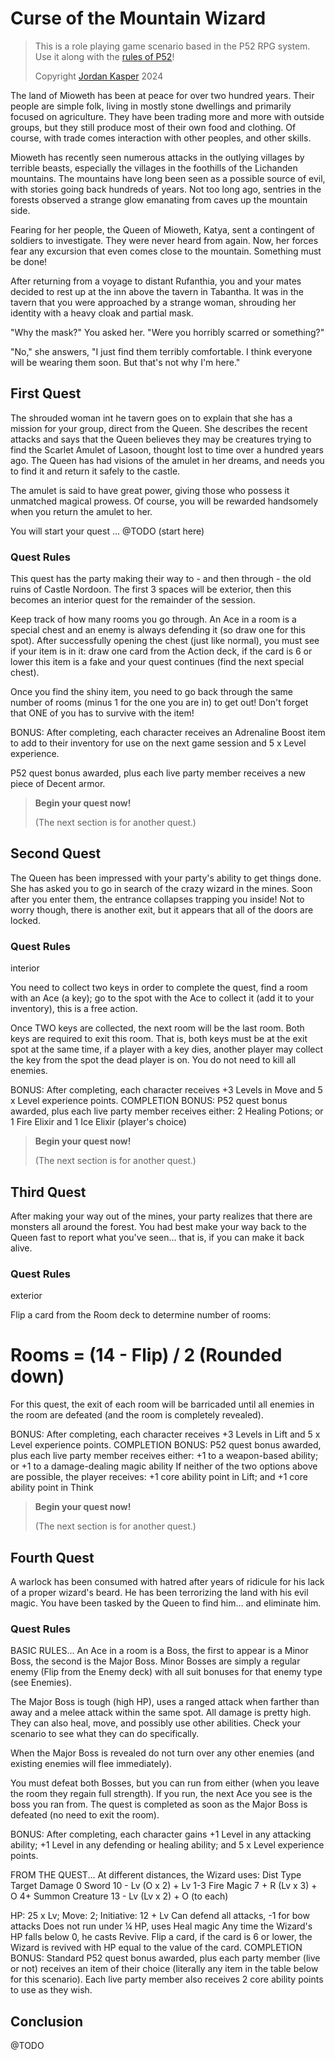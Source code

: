 
# Curse of the Mountain Wizard

> This is a role playing game scenario based in the P52 RPG system. Use it along with the [rules of P52](../rules)!
> 
> Copyright [Jordan Kasper](https://jordankasper.com) 2024

The land of Mioweth has been at peace for over two hundred years. Their people are simple folk, living in mostly stone dwellings and primarily focused on agriculture. They have been trading more and more with outside groups, but they still produce most of their own food and clothing. Of course, with trade comes interaction with other peoples, and other skills.

Mioweth has recently seen numerous attacks in the outlying villages by terrible beasts, especially the villages in the foothills of the Lichanden mountains. The mountains have long been seen as a possible source of evil, with stories going back hundreds of years. Not too long ago, sentries in the forests observed a strange glow emanating from caves up the mountain side.

Fearing for her people, the Queen of Mioweth, Katya, sent a contingent of soldiers to investigate. They were never heard from again. Now, her forces fear any excursion that even comes close to the mountain. Something must be done!

After returning from a voyage to distant Rufanthia, you and your mates decided to rest up at the inn above the tavern in Tabantha. It was in the tavern that you were approached by a strange woman, shrouding her identity with a heavy cloak and partial mask.

"Why the mask?" You asked her. "Were you horribly scarred or something?"

"No," she answers, "I just find them terribly comfortable. I think everyone will be wearing them soon. But that's not why I'm here."


## First Quest

The shrouded woman int he tavern goes on to explain that she has a mission for your group, direct from the Queen. She describes the recent attacks and says that the Queen believes they may be creatures trying to find the Scarlet Amulet of Lasoon, thought lost to time over a hundred years ago. The Queen has had visions of the amulet in her dreams, and needs you to find it and return it safely to the castle.

The amulet is said to have great power, giving those who possess it unmatched magical prowess. Of course, you will be rewarded handsomely when you return the amulet to her.

You will start your quest ...
@TODO (start here)

### Quest Rules

This quest has the party making their way to  - and then through - the old ruins of Castle Nordoon. The first 3 spaces will be exterior, then this becomes an interior quest for the remainder of the session.

Keep track of how many rooms you go through. An Ace in a room is a special chest and an enemy is always defending it (so draw one for this spot). After successfully opening the chest (just like normal), you must see if your item is in it: draw one card from the Action deck, if the card is 6 or lower this item is a fake and your quest continues (find the next special chest).

Once you find the shiny item, you need to go back through the same number of rooms (minus 1 for the one you are in) to get out! Don't forget that ONE of you has to survive with the item!

BONUS: After completing, each character receives an Adrenaline Boost item to add to their inventory for use on the next game session and 5 x Level experience.

P52 quest bonus awarded, plus each live party member receives a new piece of Decent armor.

> **Begin your quest now!**
> 
> (The next section is for another quest.)

## Second Quest

The Queen has been impressed with your party's ability to get things done. She has asked you to go in search of the crazy wizard in the mines. Soon after you enter them, the entrance collapses trapping you inside! Not to worry though, there is another exit, but it appears that all of the doors are locked.

### Quest Rules

interior

You need to collect two keys in order to complete the quest, find a room with an Ace (a key); go to the spot with the Ace to collect it (add it to  your inventory), this is a free action.

Once TWO keys are collected, the next room will be the last room. Both keys are required to exit this room. That is, both keys must be at the exit spot at the same time, if a player with a key dies, another player may collect the key from the spot the dead player is on. You do not need to kill all enemies.

BONUS: After completing, each character receives +3 Levels in Move and 5 x Level experience points.
COMPLETION BONUS:
P52 quest bonus awarded, plus each live party member receives either:
2 Healing Potions; or
1 Fire Elixir and 1 Ice Elixir
(player's choice)


> **Begin your quest now!**
> 
> (The next section is for another quest.)

## Third Quest

After making your way out of the mines, your party realizes that there are monsters all around the forest. You had best make your way back to the Queen fast to report what you've seen… that is, if you can make it back alive.

### Quest Rules

exterior

Flip a card from the Room deck to determine number of rooms:
# Rooms = (14 - Flip) / 2     (Rounded down)

For this quest, the exit of each room will be barricaded until all enemies in the room are defeated (and the room is completely revealed).

BONUS: After completing, each character receives +3 Levels in Lift and 5 x Level experience points.
COMPLETION BONUS:
P52 quest bonus awarded, plus each live party member receives either:
+1 to a weapon-based ability; or
+1 to a damage-dealing magic ability
If neither of the two options above are possible, the player receives:
+1 core ability point in Lift; and
+1 core ability point in Think

> **Begin your quest now!**
> 
> (The next section is for another quest.)

## Fourth Quest

A warlock has been consumed with hatred after years of ridicule for his lack of a proper wizard's beard. He has been terrorizing the land with his evil magic. You have been tasked by the Queen to find him… and eliminate him.

### Quest Rules

BASIC RULES...
An Ace in a room is a Boss, the first to appear is a Minor Boss, the second is the Major Boss. Minor Bosses are simply a regular enemy (Flip from the Enemy deck) with all suit bonuses for that enemy type (see Enemies).

The Major Boss is tough (high HP), uses a ranged attack when farther than away and a melee attack within the same spot. All damage is pretty high. They can also heal, move, and possibly use other abilities. Check your scenario to see what they can do specifically.

When the Major Boss is revealed do not turn over any other enemies (and existing enemies will flee immediately).

You must defeat both Bosses, but you can run from either (when you leave the room they regain full strength). If you run, the next Ace you see is the boss you ran from.
The quest is completed as soon as the Major Boss is defeated (no need to exit the room).

BONUS: After completing, each character gains +1 Level in any attacking ability; +1 Level in any defending or healing ability; and 5 x Level experience points.

FROM THE QUEST...
At different distances, the Wizard uses:
Dist
Type
Target
Damage
0
Sword
10 - Lv
(O x 2) + Lv
1-3
Fire Magic
7 + R
(Lv x 3) + O
4+
Summon Creature
13 - Lv
(Lv x 2) + O
(to each)

HP: 25 x Lv; Move: 2; Initiative: 12 + Lv
Can defend all attacks, -1 for bow attacks
Does not run under ¼ HP, uses Heal magic
Any time the Wizard's HP falls below 0, he casts Revive. Flip a card, if the card is 6 or lower, the Wizard is revived with HP equal to the value of the card.
COMPLETION BONUS:
Standard P52 quest bonus awarded, plus each party member (live or not) receives an item of their choice (literally any item in the table below for this scenario). Each live party member also receives 2 core ability points to use as they wish.

## Conclusion

@TODO
